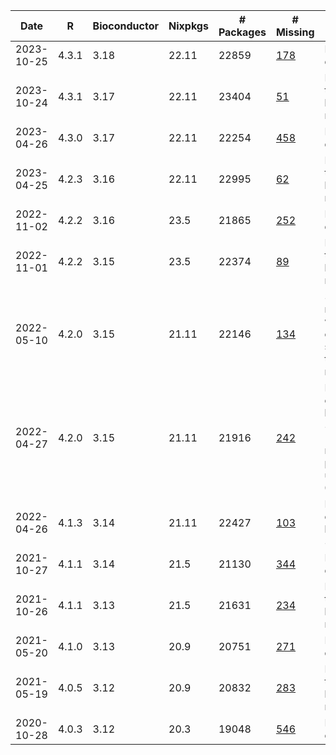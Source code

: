 | Date | R | Bioconductor | Nixpkgs | # Packages | # Missing | Comment |
| ---- | - | ------------ | ------- | ---------- | --------- | ------- |
2023-10-25 | 4.3.1 | 3.18 | 22.11| 22859 | [178](filtered_2023-10-25.md) | Initial release date
2023-10-24 | 4.3.1 | 3.17 | 22.11| 23404 | [51](filtered_2023-10-24.md) | Final date of this bioconductor release
2023-04-26 | 4.3.0 | 3.17 | 22.11| 22254 | [458](filtered_2023-04-26.md) | Initial release date
2023-04-25 | 4.2.3 | 3.16 | 22.11| 22995 | [62](filtered_2023-04-25.md) | Final date of this bioconductor release
2022-11-02 | 4.2.2 | 3.16 | 23.5| 21865 | [252](filtered_2022-11-02.md) | Initial release date
2022-11-01 | 4.2.2 | 3.15 | 23.5| 22374 | [89](filtered_2022-11-01.md) | Final date of this bioconductor release
2022-05-10 | 4.2.0 | 3.15 | 21.11| 22146 | [134](filtered_2022-05-10.md) | 3.15 was rereleased with many changes soon after the initial release
2022-04-27 | 4.2.0 | 3.15 | 21.11| 21916 | [242](filtered_2022-04-27.md) | Initial release of bioconductor 3.15 (missing many packages, use 2022-05-10)
2022-04-26 | 4.1.3 | 3.14 | 21.11| 22427 | [103](filtered_2022-04-26.md) | Final release of bioconductor 3.14
2021-10-27 | 4.1.1 | 3.14 | 21.5| 21130 | [344](filtered_2021-10-27.md) | Initial release date
2021-10-26 | 4.1.1 | 3.13 | 21.5| 21631 | [234](filtered_2021-10-26.md) | Final date of this bioconductor release
2021-05-20 | 4.1.0 | 3.13 | 20.9| 20751 | [271](filtered_2021-05-20.md) | Initial release date
2021-05-19 | 4.0.5 | 3.12 | 20.9| 20832 | [283](filtered_2021-05-19.md) | Final date of this bioconductor release
2020-10-28 | 4.0.3 | 3.12 | 20.3| 19048 | [546](filtered_2020-10-28.md) | Initial release date